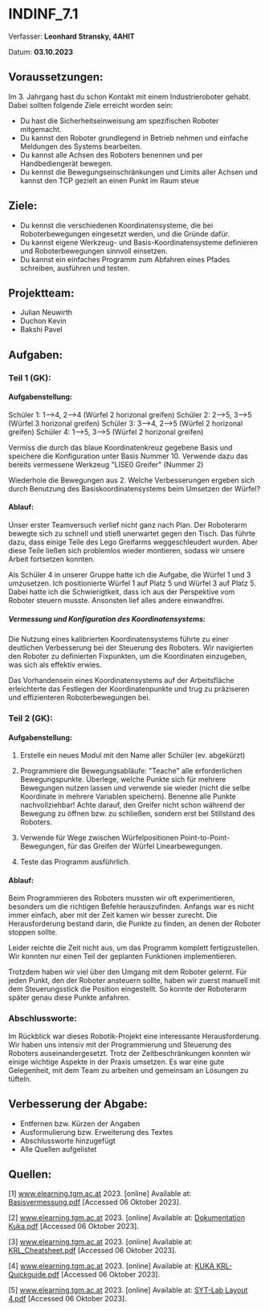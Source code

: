 # INDINF_7.1

Verfasser: **Leonhard Stransky, 4AHIT**

Datum: **03.10.2023**

## Voraussetzungen:

Im 3. Jahrgang hast du schon Kontakt mit einem Industrieroboter gehabt. Dabei sollten folgende
Ziele erreicht worden sein:
- Du hast die Sicherheitseinweisung am spezifischen Roboter mitgemacht.
- Du kannst den Roboter grundlegend in Betrieb nehmen und einfache Meldungen des
Systems bearbeiten.
- Du kannst alle Achsen des Roboters benennen und per Handbediengerät bewegen.
- Du kennst die Bewegungseinschränkungen und Limits aller Achsen und kannst den TCP
gezielt an einen Punkt im Raum steue

## Ziele:

- Du kennst die verschiedenen Koordinatensysteme, die bei Roboterbewegungen eingesetzt
werden, und die Gründe dafür.
- Du kannst eigene Werkzeug- und Basis-Koordinatensysteme definieren und
Roboterbewegungen sinnvoll einsetzen.
- Du kannst ein einfaches Programm zum Abfahren eines Pfades schreiben, ausführen und
testen.

## Projektteam:

- Julian Neuwirth
- Duchon Kevin
- Bakshi Pavel

## Aufgaben:

### Teil 1 (GK):

#### Aufgabenstellung:

Schüler 1: 1-->4, 2-->4 (Würfel 2 horizonal greifen)
Schüler 2: 2-->5, 3-->5 (Würfel 3 horizonal greifen)
Schüler 3: 3-->4, 2-->5 (Würfel 2 horizonal greifen)
Schüler 4: 1-->5, 3-->5 (Würfel 2 horizonal greifen)

Vermiss die durch das blaue Koordinatenkreuz gegebene Basis und speichere die Konfiguration unter Basis Nummer 10. Verwende dazu das bereits vermessene Werkzeug "LISE0 Greifer" (Nummer 2)

Wiederhole die Bewegungen aus 2. Welche Verbesserungen ergeben sich durch Benutzung des Basiskoordinatensystems beim Umsetzen der Würfel?

#### Ablauf:

Unser erster Teamversuch verlief nicht ganz nach Plan. Der Roboterarm bewegte sich zu schnell und stieß unerwartet gegen den Tisch. Das führte dazu, dass einige Teile des Lego Greifarms weggeschleudert wurden. Aber diese Teile ließen sich problemlos wieder montieren, sodass wir unsere Arbeit fortsetzen konnten.

Als Schüler 4 in unserer Gruppe hatte ich die Aufgabe, die Würfel 1 und 3 umzusetzen. Ich positionierte Würfel 1 auf Platz 5 und Würfel 3 auf Platz 5. Dabei hatte ich die Schwierigtkeit, dass ich aus der Perspektive vom Roboter steuern musste. Ansonsten lief alles andere einwandfrei.

##### Vermessung und Konfiguration des Koordinatensystems:

Die Nutzung eines kalibrierten Koordinatensystems führte zu einer deutlichen Verbesserung bei der Steuerung des Roboters. Wir navigierten den Roboter zu definierten Fixpunkten, um die Koordinaten einzugeben, was sich als effektiv erwies.

Das Vorhandensein eines Koordinatensystems auf der Arbeitsfläche erleichterte das Festlegen der Koordinatenpunkte und trug zu präziseren und effizienteren Roboterbewegungen bei.

### Teil 2 (GK):

#### Aufgabenstellung:

1. Erstelle ein neues Modul mit den Name aller Schüler (ev. abgekürzt)

2. Programmiere die Bewegungsabläufe: "Teache" alle erforderlichen Bewegungspunkte.
Überlege, welche Punkte sich für mehrere Bewegungen nutzen lassen und verwende sie
wieder (nicht die selbe Koordinate in mehrere Variablen speichern). Benenne alle Punkte
nachvollziehbar!
Achte darauf, den Greifer nicht schon während der Bewegung zu öffnen bzw. zu schließen,
sondern erst bei Stillstand des Roboters.

3. Verwende für Wege zwischen Würfelpositionen Point-to-Point-Bewegungen, für das Greifen
der Würfel Linearbewegungen.

4. Teste das Programm ausführlich.

#### Ablauf:

Beim Programmieren des Roboters mussten wir oft experimentieren, besonders um die richtigen Befehle herauszufinden. Anfangs war es nicht immer einfach, aber mit der Zeit kamen wir besser zurecht. Die Herausforderung bestand darin, die Punkte zu finden, an denen der Roboter stoppen sollte.

Leider reichte die Zeit nicht aus, um das Programm komplett fertigzustellen. Wir konnten nur einen Teil der geplanten Funktionen implementieren.

Trotzdem haben wir viel über den Umgang mit dem Roboter gelernt. Für jeden Punkt, den der Roboter ansteuern sollte, haben wir zuerst manuell mit dem Steuerungsstick die Position eingestellt. So konnte der Roboterarm später genau diese Punkte anfahren. 

### Abschlussworte:

Im Rückblick war dieses Robotik-Projekt eine interessante Herausforderung. Wir haben uns intensiv mit der Programmierung und Steuerung des Roboters auseinandergesetzt. Trotz der Zeitbeschränkungen konnten wir einige wichtige Aspekte in der Praxis umsetzen. Es war eine gute Gelegenheit, mit dem Team zu arbeiten und gemeinsam an Lösungen zu tüfteln.

## Verbesserung der Abgabe:

- Entfernen bzw. Kürzen der Angaben 
- Ausformulierung bzw. Erweiterung des Textes
- Abschlussworte hinzugefügt
- Alle Quellen aufgelistet

## Quellen:

[1] www.elearning.tgm.ac.at 2023. [online] 
Available at: [Basisvermessung.pdf](https://elearning.tgm.ac.at/pluginfile.php/109713/mod_assign/introattachment/0/Basisvermessung.pdf?forcedownload=1) [Accessed 06 Oktober 2023].

[2] www.elearning.tgm.ac.at 2023. [online] 
Available at: [Dokumentation Kuka.pdf](https://elearning.tgm.ac.at/pluginfile.php/109713/mod_assign/introattachment/0/Dokumentation%20Kuka.pdf?forcedownload=1) [Accessed 06 Oktober 2023].

[3] www.elearning.tgm.ac.at 2023. [online] 
Available at: [KRL_Cheatsheet.pdf](https://elearning.tgm.ac.at/pluginfile.php/109713/mod_assign/introattachment/0/KRL_Cheatsheet.pdf?forcedownload=1) [Accessed 06 Oktober 2023].

[4] www.elearning.tgm.ac.at 2023. [online] 
Available at: [KUKA KRL-Quickguide.pdf](https://elearning.tgm.ac.at/pluginfile.php/109713/mod_assign/introattachment/0/KUKA%20KRL-Quickguide.pdf?forcedownload=1) [Accessed 06 Oktober 2023].

[5] www.elearning.tgm.ac.at 2023. [online] 
Available at: [SYT-Lab Layout 4.pdf](https://elearning.tgm.ac.at/pluginfile.php/109713/mod_assign/introattachment/0/SYT-Lab%20Layout%204.pdf?forcedownload=1) [Accessed 06 Oktober 2023].










